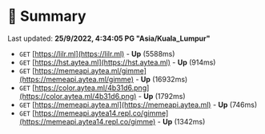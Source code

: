 # 📖 Summary
Last updated: **25/9/2022, 4:34:05 PG "Asia/Kuala_Lumpur"**

- `GET` [https://lilr.ml](https://lilr.ml) - **Up** (5588ms)
- `GET` [https://hst.aytea.ml](https://hst.aytea.ml) - **Up** (914ms)
- `GET` [https://memeapi.aytea.ml/gimme](https://memeapi.aytea.ml/gimme) - **Up** (16932ms)
- `GET` [https://color.aytea.ml/4b31d6.png](https://color.aytea.ml/4b31d6.png) - **Up** (1792ms)
- `GET` [https://memeapi.aytea.ml](https://memeapi.aytea.ml) - **Up** (746ms)
- `GET` [https://memeapi.aytea14.repl.co/gimme](https://memeapi.aytea14.repl.co/gimme) - **Up** (1342ms)
